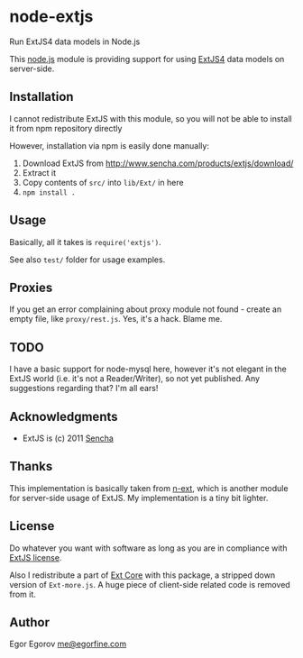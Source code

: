 # node-extjs

Run ExtJS4 data models in Node.js 

This [node.js](http://nodejs.org) module is providing support for using [ExtJS4](http://www.sencha.com/products/extjs/) data models on server-side. 

## Installation

I cannot redistribute ExtJS with this module, so you will not be able to install it from npm repository directly 

However, installation via npm is easily done manually: 

1. Download ExtJS from http://www.sencha.com/products/extjs/download/
2. Extract it
3. Copy contents of <code>src/</code> into <code>lib/Ext/</code> in here
4. <code>npm install .</code>

## Usage

Basically, all it takes is <code>require('extjs')</code>.

See also <code>test/</code> folder for usage examples.

## Proxies

If you get an error complaining about proxy module not found - create an empty file, like <code>proxy/rest.js</code>. Yes, it's a hack. Blame me. 

## TODO

I have a basic support for node-mysql here, however it's not elegant in the ExtJS world (i.e. it's not a Reader/Writer), so not yet published. Any suggestions regarding that? I'm all ears!

## Acknowledgments

* ExtJS is (c) 2011 [Sencha](http://sencha.com/)

## Thanks

This implementation is basically taken from [n-ext](https://github.com/xcambar/n-ext), which is another module for server-side usage of ExtJS. My implementation is a tiny bit lighter. 

## License

Do whatever you want with software as long as you are in compliance with [ExtJS license](http://www.sencha.com/products/extjs/license/). 

Also I redistribute a part of [Ext Core](http://www.sencha.com/products/extcore/) with this package, a stripped down version of <code>Ext-more.js</code>. A huge piece of client-side related code is removed from it. 

## Author

Egor Egorov <me@egorfine.com>

